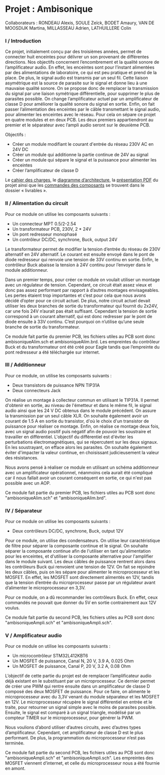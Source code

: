#	  Projet : Ambisonique
  
Collaborateurs : RONDEAU Alexis, SOULE Zeïck, BODET Amaury, VAN DE MOOSDIJK Martina, MILLASSEAU Adrien, LATHUILLERE Colin

###	I / Introduction
	
Ce projet, initialement conçu par des troisièmes années, permet de connecter huit enceintes pour délivrer un son provenant de différentes directions.
Nos objectifs concernent l’encombrement et la qualité sonore de l’amplificateur audio. En effet, les enceintes sont pour l’instant alimentées par des alimentations de laboratoire, ce qui est peu pratique et prend de la place. De plus, le signal audio est transmis par un seul fil. Cette liaison asymétrique est la source de parasite sur le signal et donne lieu à une mauvaise qualité sonore. 
On se propose donc de remplacer la transmission du signal par une liaison symétrique différentielle, pour supprimer le plus de parasites possible. On change l’amplificateur actuel par un amplificateur de classe D pour améliorer la qualité sonore du signal en sortie. Enfin, on fait passer l’alimentation des enceintes par le câble transmettant le signal audio, pour alimenter les enceintes avec le réseau.
Pour cela on sépare ce projet en quatre modules et en deux PCB. Les deux premiers appartiendront au premier et le séparateur avec l’ampli audio seront sur le deuxième PCB.

Objectifs : 
- Créer un module modifiant le courant d'entrée du réseau 230V AC en 24V DC
- Créer un module qui additionne la partie continue de 24V au signal
- Créer un module qui sépare le signal et la puissance pour alimenter les enceintes
- Créer l’amplificateur de classe D
 
Le [cahier des charges](https://github.com/AlexisRONDEA/ambisonique/blob/main/livrables/Cahier%20des%20Charges%20-%20Ambisonique%20%5B2%5D.pdf), le [diagramme d’architecture](https://github.com/AlexisRONDEA/ambisonique/blob/main/livrables/Diagramme%20Architecture%20-%20Ambisonique%20%5B2%5D.pdf), la [présentation PDF](https://github.com/AlexisRONDEA/ambisonique/blob/main/livrables/Diagramme%20Architecture%20-%20Ambisonique%20%5B2%5D.pdf) du projet ainsi que les [commandes des composants](https://github.com/AlexisRONDEA/ambisonique/tree/main/livrables) se trouvent dans le dossier « livrables ».

###	II / Alimentation du circuit

Pour ce module on utilise les composants suivants :
-	Un connecteur MPT 0.5/2-2.54
-	Un transformateur PCB, 230V, 2 * 24V
-	Un pont redresseur monophasé
-	Un contrôleur DC/DC, synchrone, Buck, output 24V

Le transformateur permet de modifier la tension d’entrée du réseau de 230V alternatif en 24V alternatif. Le courant est ensuite envoyé dans le pont de diode redresseur qui renvoie une tension de 33V continu en sortie. Enfin, le contrôleur Buck abaisse la tension à 24V continu pour l’envoyer dans le module additionneur.

Dans un premier temps, pour créer ce module on voulait utiliser un montage avec un régulateur de tension. Cependant, ce circuit était assez vieux et donc pas assez performant par rapport à d’autres montages envisageables. Les pertes étaient trop importantes et c’est pour cela que nous avons décidé d’opter pour ce circuit actuel. 
De plus, notre circuit actuel devait utiliser les deux branches de sortie du transformateur qui fournit du 2x24V, car une fois 24V n’aurait pas était suffisant. Cependant la tension de sortie correspond à un courant alternatif, qui est donc redresser par le pont de diode ensuite à 33V continu. C’est pourquoi on n’utilise qu’une seule branche de sortie du transformateur.  

 Ce module fait partie du premier PCB, les fichiers utiles au PCB sont donc ambisoniqueAlim.sch et ambisoniqueAlim.brd. Les empreintes du contrôleur Buck et du transformateur ont été créé pour Eagle tandis que l’empreinte du pont redresseur a été téléchargée sur internet. 


###	III / Additionneur

Pour ce module, on utilise les composants suivants : 

-	Deux transistors de puissance NPN TIP31A 
-	Deux connecteurs Jack 

On réalise un montage à collecteur commun en utilisant le TIP31A. Il permet d'obtenir en sortie, au niveau de l'émetteur et dans le même fil, le signal audio ainsi que les 24 V DC obtenus dans le module précédent. On assure la transmission par un seul câble XLR. On souhaite également avoir un courant de 1.5 A en sortie du transistor, d'où le choix d'un transistor de puissance pour réaliser ce montage. Enfin, on réalise ce montage deux fois, avec un signal audio positif puis négatif afin de pouvoir les soustraire et travailler en différentiel. L'objectif du différentiel est d'éviter les perturbations électromagnétiques, qui se répercutent sur les deux signaux. En les soustrayant, on efface alors les parasites. On souhaite également éviter d'impacter la valeur continue, en choisissant judicieusement la valeur des résistances. 

Nous avons pensé à réaliser ce module en utilisant un schéma additionneur avec un amplificateur opérationnel, néanmoins cela aurait été compliqué car il nous fallait avoir un courant conséquent en sortie, ce qui n'est pas possible avec un AOP. 

Ce module fait partie du premier PCB, les fichiers utiles au PCB sont donc "ambisoniqueAlim.sch" et "ambisoniqueAlim.brd".


 ###	IV / Séparateur 
 
Pour ce module on utilise les composants suivants :
-	Deux contrôleurs DC/DC, synchrone, Buck, output 12V

Pour ce module, on utilise des condensateurs. On utilise leur caractéristique de filtre pour séparer la composante continue et le signal. On souhaite séparer la composante continue afin de l'utiliser en tant qu'alimentation pour les enceintes, et d'utiliser la composante alternative pour l'amplifier dans le module suivant. Les deux câbles de puissance rentrent alors dans les contrôleurs Buck qui renvoient une tension de 12V. On fait se rejoindre les deux câbles, puis on les sépare pour alimenter le microprocesseur et les MOSFET. En effet, les MOSFET sont directement alimentés en 12V, tandis que la tension d’entrée du microprocesseur passe par un régulateur avant d’alimenter le microprocesseur en 3,3V. 

Pour ce module, on a dû recommander les contrôleurs Buck. En effet, ceux commandés ne pouvait que donner du 5V en sortie contrairement aux 12V voulus.

Ce module fait partie du second PCB, les fichiers utiles au PCB sont donc "ambisoniqueAmpli.sch" et "ambisoniqueAmpli.sch".

###	V / Amplificateur audio

Pour ce module on utilise les composants suivants :
-	Un microcontrôleur STM32L412KBT6
-	Un MOSFET de puissance, Canal N, 20 V, 3.9 A, 0.025 Ohm
-	Un MOSFET de puissance, Canal P, 20 V, 3.2 A, 0.08 Ohm

L’objectif de cette partie du projet est de remplacer l’amplificateur audio déjà existant en le substituant par un microprocesseur. Ce dernier permet de créer une PWM qui rentre ensuite dans un amplificateur de classe D composé des deux MOSFET de puissance. Pour ce faire, on alimente le microprocesseur avec du 3,3V venant du module séparateur et les MOSFET en 12V. Le microprocesseur récupère le signal différentiel en entrée et le traite, pour retourner un signal simple avec le moins de parasites possible. Ensuite, le signal est comparé à un signal triangle, modélisé par un compteur TIMER sur le microprocesseur, pour générer la PWM. 

Nous voulions d’abord utiliser d’autres circuits, avec d’autres types d’amplificateur. Cependant, cet amplificateur de classe D est le plus performant. 
De plus, la programmation du microprocesseur n’est pas terminée.

Ce module fait partie du second PCB, les fichiers utiles au PCB sont donc "ambisoniqueAmpli.sch" et "ambisoniqueAmpli.sch". Les empreintes des MOSFET viennent d’internet, et celle du microprocesseur nous a été fournie en amont.
